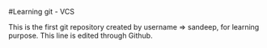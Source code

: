 #Learning git - VCS

This is the first git repository created by username => sandeep, for learning purpose.
This line is edited through Github.
